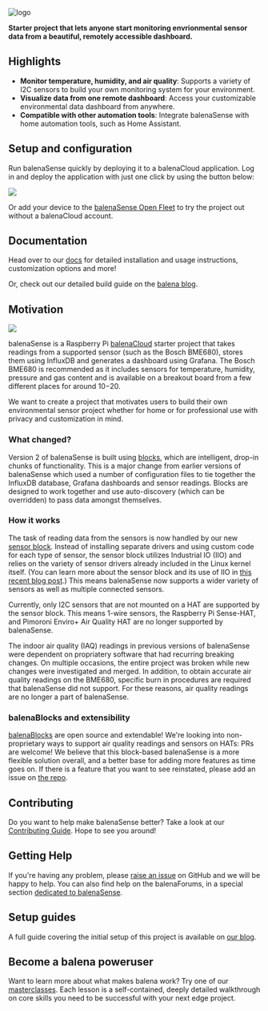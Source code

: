 ![logo](https://raw.githubusercontent.com/balena-io-projects/balena-sense/master/images/logo.png)

**Starter project that lets anyone start monitoring envrionmental sensor data from a beautiful, remotely accessible dashboard.**

## Highlights

- **Monitor temperature, humidity, and air quality**: Supports a variety of I2C sensors to build your own monitoring system for your environment.
- **Visualize data from one remote dashboard**: Access your customizable environmental data dashboard from anywhere.
- **Compatible with other automation tools**: Integrate balenaSense with home automation tools, such as Home Assistant.

## Setup and configuration

Run balenaSense quickly by deploying it to a balenaCloud application. Log in and deploy the application with just one click by using the button below:

[![](https://balena.io/deploy.svg)](https://dashboard.balena-cloud.com/deploy?repoUrl=https://github.com/balena-labs-projects/balena-sense)

Or add your device to the [balenaSense Open Fleet](https://hub.balena.io/balenalabs/balenasense) to try the project out without a balenaCloud account.

## Documentation 

Head over to our [docs](https://sense.balenalabs.io/docs) for detailed installation and usage instructions, customization options and more!

Or, check out our detailed build guide on the [balena blog](https://www.balena.io/blog/balenasense-v2-updated-temperature-pressure-and-humidity-monitoring-for-raspberry-pi/).

## Motivation

![](https://assets.balena.io/blog-common/2021/07/sensev2.png)

balenaSense is a Raspberry Pi [balenaCloud](https://www.balena.io/cloud/) starter project that takes readings from a supported sensor (such as the Bosch BME680), stores them using InfluxDB and generates a dashboard using Grafana. The Bosch BME680 is recommended as it includes sensors for temperature, humidity, pressure and gas content and is available on a breakout board from a few different places for around $10-$20.

We want to create a project that motivates users to build their own environmental sensor project whether for home or for professional use with privacy and customization in mind.

### What changed?
Version 2 of balenaSense is built using [blocks](https://www.balena.io/blog/introducing-balenablocks-jumpstart-your-iot-app-development/), which are intelligent, drop-in chunks of functionality. This is a major change from earlier versions of balenaSense which used a number of configuration files to tie together the InfluxDB database, Grafana dashboards and sensor readings. Blocks are designed to work together and use auto-discovery (which can be overridden) to pass data amongst themselves.

### How it works
The task of reading data from the sensors is now handled by our new [sensor block](https://github.com/balena-labs-projects/sensor). Instead of installing separate drivers and using custom code for each type of sensor, the sensor block utilizes Industrial IO (IIO) and relies on the variety of sensor drivers already included in the Linux kernel itself. (You can learn more about the sensor block and its use of IIO in [this recent blog post](https://www.balena.io/blog/balenablocks-in-depth-sensor-and-pulse/).) This means balenaSense now supports a wider variety of sensors as well as multiple connected sensors. 

Currently, only I2C sensors that are not mounted on a HAT are supported by the sensor block. This means 1-wire sensors, the Raspberry Pi Sense-HAT, and Pimoroni Enviro+ Air Quality HAT are no longer supported by balenaSense. 

The indoor air quality (IAQ) readings in previous versions of balenaSense were dependent on propriatery software that had recurring breaking changes. On multiple occasions, the entire project was broken while new changes were investigated and merged. In addition, to obtain accurate air quality readings on the BME680, specific burn in procedures are required that balenaSense did not support. For these reasons, air quality readings are no longer a part of balenaSense.

### balenaBlocks and extensibility

[balenaBlocks](https://github.com/balena-labs-projects) are open source and extendable! We're looking into non-proprietary ways to support air quality readings and sensors on HATs: PRs are welcome! We believe that this block-based balenaSense is a more flexible solution overall, and a better base for adding more features as time goes on. If there is a feature that you want to see reinstated, please add an issue on [the repo](https://github.com/balena-labs-projects/balena-sense).

## Contributing

Do you want to help make balenaSense better? Take a look at our [Contributing Guide](contributing). Hope to see you around!

## Getting Help

If you're having any problem, please [raise an issue](https://github.com/balena-labs-projects/balena-sense/issues/new) on GitHub and we will be happy to help. You can also find help on the balenaForums, in a special section [dedicated to balenaSense](https://forums.balena.io/c/project-help/balenasense/86).

## Setup guides
A full guide covering the initial setup of this project is available on [our blog](https://www.balena.io/blog/balenasense-v2-updated-temperature-pressure-and-humidity-monitoring-for-raspberry-pi/).

## Become a balena poweruser

Want to learn more about what makes balena work? Try one of our [masterclasses](https://www.balena.io/docs/learn/more/masterclasses/overview/). Each lesson is a self-contained, deeply detailed walkthrough on core skills you need to be successful with your next edge project.
